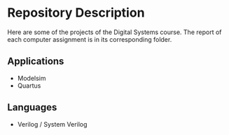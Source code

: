 # Repository Description 

Here are some of the projects of the Digital Systems course.
The report of each computer assignment is in its corresponding folder.

## Applications 
- Modelsim
- Quartus

## Languages
- Verilog / System Verilog
